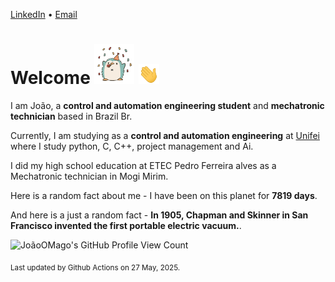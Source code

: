 [LinkedIn](https://www.linkedin.com/in/joão-pedro-gozzoli-b95641301/) &bull;
[Email](joaopedrogozzoli@gmail.com)

# Welcome <img src="happy.gif" height="64px" /> <img src="wave.gif" height="32px" />

I am João, a  **control and automation engineering student** and **mechatronic technician** based in Brazil Br.

Currently, I am studying as a **control and automation engineering** at [Unifei](https://unifei.edu.br) where I study python, C, C++, project management and Ai.

I did my high school education at ETEC Pedro Ferreira alves as a Mechatronic technician in Mogi Mirim.

Here is a random fact about me - I have been on this planet for **7819 days**.

And here is a just a random fact -  **In 1905, Chapman and Skinner in San Francisco invented the first portable electric vacuum.**.

![JoãoOMago's GitHub Profile View Count](https://komarev.com/ghpvc/?username=JoaoOMago)

<sub>Last updated by Github Actions on 27 May, 2025.</sub>
